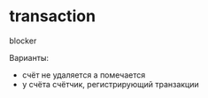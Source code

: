 # transaction

blocker

Варианты:
- счёт не удаляется а помечается
- у счёта счётчик, регистрирующий транзакции
